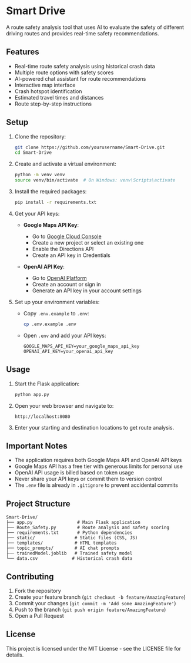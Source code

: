 # Smart Drive

A route safety analysis tool that uses AI to evaluate the safety of different driving routes and provides real-time safety recommendations.

## Features

- Real-time route safety analysis using historical crash data
- Multiple route options with safety scores
- AI-powered chat assistant for route recommendations
- Interactive map interface
- Crash hotspot identification
- Estimated travel times and distances
- Route step-by-step instructions

## Setup

1. Clone the repository:
   ```bash
   git clone https://github.com/yourusername/Smart-Drive.git
   cd Smart-Drive
   ```

2. Create and activate a virtual environment:
   ```bash
   python -m venv venv
   source venv/bin/activate  # On Windows: venv\Scripts\activate
   ```

3. Install the required packages:
   ```bash
   pip install -r requirements.txt
   ```

4. Get your API keys:
   - **Google Maps API Key**:
     - Go to [Google Cloud Console](https://console.cloud.google.com/)
     - Create a new project or select an existing one
     - Enable the Directions API
     - Create an API key in Credentials
   
   - **OpenAI API Key**:
     - Go to [OpenAI Platform](https://platform.openai.com/)
     - Create an account or sign in
     - Generate an API key in your account settings

5. Set up your environment variables:
   - Copy `.env.example` to `.env`:
     ```bash
     cp .env.example .env
     ```
   - Open `.env` and add your API keys:
     ```
     GOOGLE_MAPS_API_KEY=your_google_maps_api_key
     OPENAI_API_KEY=your_openai_api_key
     
     ```

## Usage

1. Start the Flask application:
   ```bash
   python app.py
   ```

2. Open your web browser and navigate to:
   ```
   http://localhost:8080
   ```

3. Enter your starting and destination locations to get route analysis.

## Important Notes

- The application requires both Google Maps API and OpenAI API keys
- Google Maps API has a free tier with generous limits for personal use
- OpenAI API usage is billed based on token usage
- Never share your API keys or commit them to version control
- The `.env` file is already in `.gitignore` to prevent accidental commits

## Project Structure

```
Smart-Drive/
├── app.py                 # Main Flask application
├── Route_Safety.py        # Route analysis and safety scoring
├── requirements.txt       # Python dependencies
├── static/               # Static files (CSS, JS)
├── templates/            # HTML templates
├── topic_prompts/        # AI chat prompts
├── trainedModel.joblib   # Trained safety model
└── data.csv             # Historical crash data
```

## Contributing

1. Fork the repository
2. Create your feature branch (`git checkout -b feature/AmazingFeature`)
3. Commit your changes (`git commit -m 'Add some AmazingFeature'`)
4. Push to the branch (`git push origin feature/AmazingFeature`)
5. Open a Pull Request

## License

This project is licensed under the MIT License - see the LICENSE file for details.
